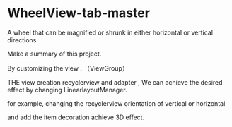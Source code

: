 # WheelView-tab-master
A wheel that can be magnified or shrunk in either horizontal or vertical directions


Make a summary of this project.

By customizing the view . （ViewGroup）

THE view creation recyclerview and adapter , We can achieve the desired effect by changing LinearlayoutManager.

for example, changing the recyclerview orientation of vertical or horizontal 

and add the item decoration achieve 3D effect. 
